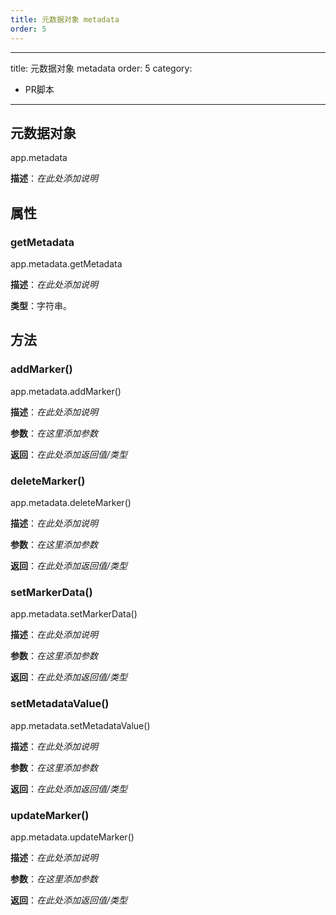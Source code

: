 ```yaml
---
title: 元数据对象 metadata
order: 5
---
```


---
title: 元数据对象 metadata
order: 5
category:

- PR脚本

---

## 元数据对象

app.metadata

**描述**：_在此处添加说明_

## 属性

### getMetadata

app.metadata.getMetadata

**描述**：_在此处添加说明_

**类型**：字符串。

## 方法

### addMarker()

app.metadata.addMarker()

**描述**：_在此处添加说明_

**参数**：_在这里添加参数_

**返回**：_在此处添加返回值/类型_

### deleteMarker()

app.metadata.deleteMarker()

**描述**：_在此处添加说明_

**参数**：_在这里添加参数_

**返回**：_在此处添加返回值/类型_

### setMarkerData()

app.metadata.setMarkerData()

**描述**：_在此处添加说明_

**参数**：_在这里添加参数_

**返回**：_在此处添加返回值/类型_

### setMetadataValue()

app.metadata.setMetadataValue()

**描述**：_在此处添加说明_

**参数**：_在这里添加参数_

**返回**：_在此处添加返回值/类型_

### updateMarker()

app.metadata.updateMarker()

**描述**：_在此处添加说明_

**参数**：_在这里添加参数_

**返回**：_在此处添加返回值/类型_

